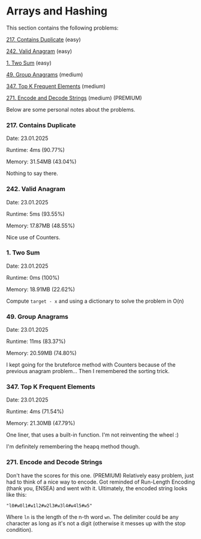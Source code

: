# Arrays and Hashing

This section contains the following problems:

[217. Contains Duplicate](https://leetcode.com/problems/contains-duplicate/) (easy)

[242. Valid Anagram](https://leetcode.com/problems/valid-anagram/) (easy)

[1. Two Sum](https://leetcode.com/problems/two-sum/) (easy)

[49. Group Anagrams](https://leetcode.com/problems/group-anagrams/) (medium)

[347. Top K Frequent Elements](https://leetcode.com/problems/top-k-frequent-elements/) (medium)

[271. Encode and Decode Strings](https://leetcode.com/problems/encode-and-decode-strings/) (medium) (PREMIUM)

Below are some personal notes about the problems.

### 217. Contains Duplicate

Date: 23.01.2025

Runtime: 4ms (90.77%)

Memory: 31.54MB (43.04%)

Nothing to say there.

### 242. Valid Anagram

Date: 23.01.2025

Runtime: 5ms (93.55%)

Memory: 17.87MB (48.55%)

Nice use of Counters.

### 1. Two Sum

Date: 23.01.2025

Runtime: 0ms (100%) 

Memory: 18.91MB (22.62%)

Compute `target - x` and using a dictionary to solve the problem in O(n)

### 49. Group Anagrams

Date: 23.01.2025

Runtime: 11ms (83.37%) 

Memory: 20.59MB (74.80%)

I kept going for the bruteforce method with Counters because of the previous anagram problem... Then I remembered the sorting trick. 

### 347. Top K Frequent Elements

Date: 23.01.2025

Runtime: 4ms (71.54%)

Memory: 21.30MB (47.79%)

One liner, that uses a built-in function. I'm not reinventing the wheel :\)

I'm definitely remembering the heapq method though. 

### 271. Encode and Decode Strings


Don't have the scores for this one. (PREMIUM)
Relatively easy problem, just had to think of a nice way to encode. Got reminded of Run-Length Encoding (thank you, ENSEA) and went with it. Ultimately, the encoded string looks like this: 

`"l0#w0l1#w1l2#w2l3#w3l4#w4l5#w5"`

Where `ln` is the length of the n-th word `wn`. The delimiter could be any character as long as it's not a digit (otherwise it messes up with the stop condition).


